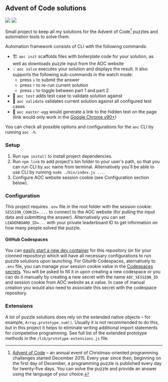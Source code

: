 ## Advent of Code solutions

![](https://img.shields.io/badge/stars%20⭐-426%2F450-brightgreen)
[![](https://badgen.net/badge/icon/Open%20in%20codespaces?icon=github&label)](https://codespaces.new/bponomarenko/adventofcode?quickstart=1)

Small project to keep all my solutions for the Advent of Code[^aoc] puzzles and automation tools to solve them.

Automation framework consists of CLI with the following commands:

* 🏗 `aoc init` scaffolds files with boilerplate code for your solution, as well as downloads puzzle input from the AOC website
* 💡 `aoc solve` executes your solution and displays the result. It also supports the following sub-commands in the watch mode:
  * press `s` to submit the answer
  * press `r` to re-run current solution
  * press `c` to toggle between part 1 and part 2
* 💾 `aoc test` adds test case to validate solution against
* 🔌 `aoc validate` validates current solution against all configured test cases
* 🎁 `aoc easter-egg` would generate a link to the hidden text on the page (link would only work in the [Google Chrome v90+](https://blog.google/products/chrome/more-helpful-chrome-throughout-your-workday/))

You can check all possible options and configurations for the `aoc` CLI by running `aoc -h`.

### Setup

1. Run `npm install` to install project dependencies.
1. Run `npm link` to add project's bin folder to your user's path, so that you can run CLI by `aoc` name from terminal. Alternatively you'll be able to use CLI by running `node ./bin/index.js ...`.
1. Configure AOC website session cookie (see Configuration section below).

### Configuration

This project requires `.env` file in the root folder with the session cookie: `SESSION_COOKIE=....` to connect to the AOC website (for pulling the input data and submitting the answer). Alternatively you can set `LEADERBOARD_ID=...` with your private leaderboard ID to get information on how many people solved the puzzle.

#### GitHub Codespaces

You can [easily start a new dev container](https://codespaces.new/bponomarenko/adventofcode) for this repository (or for your clonned repository) which will have all necessary configurations to run puzzle solutions upon launching. For GituHb Codespaces, aternatively to `.env` file, you can manage your session cookie value in the [Codespaces secrets][secrets]. You will be asked to fill it in upon creating a new codespace or you can do it manually by creating a new secret with the name `AOC_SESSION_ID` and session cookie from AOC website as a value. In case of manual creation you would also need to associate this secret with the codespace repository.

### Extensions

A lot of puzzle solutions does rely on the extended native objects – for example, `Array.prototype.sum()`. Usually it is not recommended to do this, but in this project it helps to eliminate writing additional import statements for competetive programming.
See full list of the extended prototype methods in the `/lib/prototype-extensions.js` file.

[^aoc]:
    [Advent of Code][aoc] – an annual event of Christmas-oriented programming challenges started December 2015.
    Every year since then, beginning on the first day of December, a programming puzzle is published every day for twenty-five days.
    You can solve the puzzle and provide an answer using the language of your choice.

[aoc]: https://adventofcode.com
[secrets]: https://docs.github.com/en/codespaces/managing-your-codespaces/managing-secrets-for-your-codespaces
